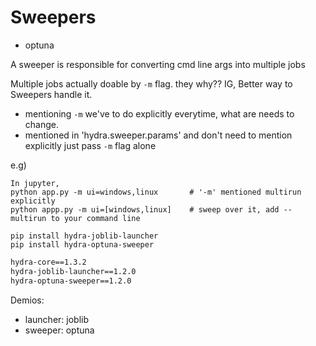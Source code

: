 # Sweepers
- optuna


A sweeper is responsible for converting cmd line args into multiple jobs


Multiple jobs actually doable by `-m` flag. they why?? IG, Better way to Sweepers handle it.

- mentioning `-m` we've to do explicitly everytime, what are needs to change.
- mentioned in 'hydra.sweeper.params'  and don't need to mention explicitly just pass `-m` flag alone

e.g)
```
In jupyter,
python app.py -m ui=windows,linux       # '-m' mentioned multirun explicitly
python appp.py -m ui=[windows,linux]    # sweep over it, add --multirun to your command line
```

```pip-requirements
pip install hydra-joblib-launcher
pip install hydra-optuna-sweeper
```
```sh
hydra-core==1.3.2
hydra-joblib-launcher==1.2.0
hydra-optuna-sweeper==1.2.0
```


Demios:
- launcher: joblib
- sweeper: optuna


<!-- bool,choice,float,glob,int,interval,range,shuffle,sort,str,tag -->
